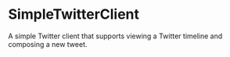 SimpleTwitterClient
===================

A simple Twitter client that supports viewing a Twitter timeline and composing a new tweet.
